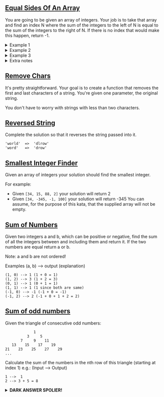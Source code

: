 ## [Equal Sides Of An Array](https://github.com/McChama/java-katas/blob/master/src/com/company/EqualSidesOfAnArray.java)
You are going to be given an array of integers. Your job is to take that array and find an index N where the sum of the integers to the left of N is equal to the sum of the integers to the right of N. If there is no index that would make this happen, return -1.
<details>
  <summary>Example 1</summary>
  Let's say you are given the array {1,2,3,4,3,2,1}:
  Your function will return the index 3, because at the 3rd position of the array, the sum of left side of the index ({1,2,3}) and the sum of the right side of the index ({3,2,1})  both equal 6.
</details>

<details>
  <summary>Example 2</summary>
  You are given the array {1,100,50,-51,1,1}
  Your function will return the index 1, because at the 1st position of the array, the sum of left side of the index ({1}) and the sum of the right side of the index ({50,-51,1,1}) both equal 1.
</details>

<details>
  <summary>Example 3</summary>
  You are given the array {20,10,-80,10,10,15,35}
  At index 0 the left side is {}
  The right side is {10,-80,10,10,15,35}
  They both are equal to 0 when added. (Empty arrays are equal to 0 in this problem)
  Index 0 is the place where the left side and right side are equal.
</details>

<details>
  <summary>Extra notes</summary>  
  <strong>Note:</strong> Please remember that in most programming/scripting languages the index of an array starts at 0.
  
  <strong>Note:</strong> If you are given an array with multiple answers, return the lowest correct index.
  
  <strong>Input:</strong> An integer array of length 0 < arr < 1000. The numbers in the array can be any integer positive or negative.
  
  <strong>Output:</strong> The lowest index N where the side to the left of N is equal to the side to the right of N. If you do not find an index that fits these rules, then you will return -1.
</details>

## [Remove Chars](https://github.com/McChama/java-katas/blob/master/src/com/company/RemoveChars.java)
It's pretty straightforward. Your goal is to create a function that removes the first and last characters of a string. You're given one parameter, the original string.

You don't have to worry with strings with less than two characters.

## [Reversed String](https://github.com/McChama/java-katas/blob/master/src/com/company/ReversedStrings.java)
Complete the solution so that it reverses the string passed into it.
```
'world'  =>  'dlrow'
'word'   =>  'drow'
```

## [Smallest Integer Finder](https://github.com/McChama/java-katas/blob/master/src/com/company/SmallestIntegerFinder.java)
Given an array of integers your solution should find the smallest integer.

For example:

- Given `[34, 15, 88, 2]` your solution will return 2
- Given `[34, -345, -1, 100]` your solution will return -345
You can assume, for the purpose of this kata, that the supplied array will not be empty.
  
## [Sum of Numbers](https://github.com/McChama/java-katas/blob/master/src/com/company/SumOfNumbers.java)
Given two integers a and b, which can be positive or negative, find the sum of all the integers between and including them and return it. If the two numbers are equal return a or b.

Note: a and b are not ordered!

Examples (a, b) --> output (explanation)
```
(1, 0) --> 1 (1 + 0 = 1)
(1, 2) --> 3 (1 + 2 = 3)
(0, 1) --> 1 (0 + 1 = 1)
(1, 1) --> 1 (1 since both are same)
(-1, 0) --> -1 (-1 + 0 = -1)
(-1, 2) --> 2 (-1 + 0 + 1 + 2 = 2)
```
## [Sum of odd numbers](https://github.com/McChama/java-katas/blob/master/src/com/company/RowSumOddNumbers.java)
Given the triangle of consecutive odd numbers:
```
             1
          3     5
       7     9    11
   13    15    17    19
21    23    25    27    29
...
```
Calculate the sum of the numbers in the nth row of this triangle (starting at index 1) e.g.: (Input --> Output)
```
1 -->  1
2 --> 3 + 5 = 8
```

<details>
  <summary><strong>DARK ANSWER SPOLIER!</strong></summary>  
  I couldn't imagine that this could be the best answer to exercise

```java
class RowSumOddNumbers {
    public static int rowSumOddNumbers(int n) {
        return n*n*n;
    }
}
```
</details>
